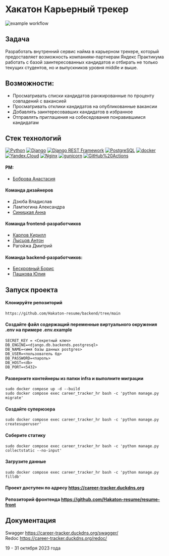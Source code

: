 # Хакатон Карьерный трекер
![example workflow](https://github.com/Hakaton-resume/backend/actions/workflows/workflow.yml/badge.svg)

## Задача
Разработать внутренний сервис найма в карьерном трекере, который предоставляет возможность компаниям-партнерам Яндекс Практикума работать с базой заинтересованных кандидатов и отбирать не только текущих студентов, но и выпускников уровня middle и выше.


## Возможности:
- Просматривать списки кандидатов ранжированные по проценту совпадений с вакансией 
- Просматривать отклики кандидатов на опубликованные вакансии 
- Добавлять заинтересовавших кандидатов в избранное
- Отправлять приглашения на собеседования понравившимся кандидатам

## Стек технологий

[![Python](https://img.shields.io/badge/-Python-464646?style=flat-square&logo=Python)](https://www.python.org/)
[![Django](https://img.shields.io/badge/-Django-464646?style=flat-square&logo=Django)](https://www.djangoproject.com/)
[![Django REST Framework](https://img.shields.io/badge/-Django%20REST%20Framework-464646?style=flat-square&logo=Django%20REST%20Framework)](https://www.django-rest-framework.org/)
[![PostgreSQL](https://img.shields.io/badge/-PostgreSQL-464646?style=flat-square&logo=PostgreSQL)](https://www.postgresql.org/)
[![docker](https://img.shields.io/badge/-Docker-464646?style=flat-square&logo=docker)](https://www.docker.com/)
[![Yandex.Cloud](https://img.shields.io/badge/-Yandex.Cloud-464646?style=flat-square&logo=Yandex.Cloud)](https://cloud.yandex.ru/)
[![Nginx](https://img.shields.io/badge/-NGINX-464646?style=flat-square&logo=NGINX)](https://nginx.org/ru/)
[![gunicorn](https://img.shields.io/badge/-gunicorn-464646?style=flat-square&logo=gunicorn)](https://gunicorn.org/)
[![GitHub%20Actions](https://img.shields.io/badge/-GitHub%20Actions-464646?style=flat-square&logo=GitHub%20actions)](https://github.com/features/actions)

#### PM:
- [Боброва Анастасия](https://github.com/bobrova93)

#### Команда дизайнеров
- Дзюба Владислав
- Ламтюгина Александра
- [Синицкая Анна](https://github.com/Sinitskayaya)

#### Команда frontend-разработчиков
- [Карпов Кирилл](https://github.com/RinVeber)
- [Лысцов Антон](https://github.com/777toha)
- Рагойжа Дмитрий


#### Команда backend-разработчиков:
- [Бескровный Борис](https://github.com/beskrovniibv)
- [Пашкова Юлия](https://github.com/Jullitka)

## Запуск проекта

#### Клонируйте репозиторий
```
https://github.com/Hakaton-resume/backend/tree/main
```
#### Создайте файл содержащий переменные виртуального окружения .env на примере .env.example
```
SECRET_KEY = <Секретный ключ>
DB_ENGINE=<django.db.backends.postgresql>
DB_NAME=<имя базы данных postgres>
DB_USER=<пользователь бд>
DB_PASSWORD=<пароль>
DB_HOST=<db>
DB_PORT=<5432>
```
#### Разверните контейнеры из папки infra и выполните миграции
```
sudo docker compose up -d --build
sudo docker compose exec career_tracker_hr bash -c 'python manage.py migrate'
```
#### Создайте суперюзера
```
sudo docker compose exec career_tracker_hr bash -c 'python manage.py createsuperuser'
```
####  Cоберите статику
```
sudo docker compose exec career_tracker_hr bash -c 'python manage.py collectstatic --no-input'
```
####  Загрузите данные
```
sudo docker compose exec career_tracker_hr bash -c 'python manage.py filldb'
```
#### Проект доступен по адресу https://career-tracker.duckdns.org  

#### Репозиторий фронтенда https://github.com/Hakaton-resume/resume-front


## Документация

Swagger https://career-tracker.duckdns.org/swagger/  
Redoc https://career-tracker.duckdns.org/redoc/  



19 - 31 октября 2023 года
